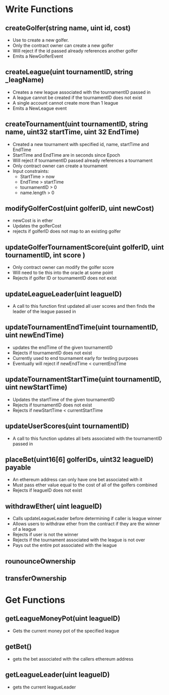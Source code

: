 # Write Functions

## createGolfer(string name, uint id, cost)
  - Use to create a new golfer.
  - Only the contract owner can create a new golfer
  - Will reject if the id passed already references another golfer
  - Emits a NewGolferEvent


## createLeague(uint tournamentID, string _leagName)
  - Creates a new league associated with the tournamentID passed in
  - A league cannot be created if the tournamentID does not exist
  - A single account cannot create more than 1 league
  - Emits a NewLeague event

## createTournament(uint tournamentID, string name, uint32 startTime, uint 32 EndTime)

  - Created a new tournament with specified id, name, startTime and EndTime
  - StartTime and EndTime are in seconds since Epoch
  - Will reject if tournamentID passed already references a tournament
  - Only contract owner can create a tournament
  - Input constraints:
    - StartTime > now
    - EndTime > startTime
    - tournamentID > 0
    - name.length > 0


## modifyGolferCost(uint golferID, uint newCost)
  - newCost is in ether
  - Updates the golferCost
  - rejects if golferID does not map to an existing golfer


## updateGolferTournamentScore(uint golferID, uint tournamentID, int score )
  - Only contract owner can modify the golfer score
  - Will need to tie this into the oracle at some point
  - Rejects if golfer ID or tournamentID does not exist

## updateLeagueLeader(uint leagueID)
  - A call to this function first updated all user scores and then finds the leader of the league passed in


## updateTournamentEndTime(uint tournamentID, uint newEndTime)
  - updates the endTime of the given tournamentID
  - Rejects if tournamentID does not exist
  - Currently used to end tournament early for testing purposes
  - Eventually will reject if newEndTime < currentEndTime

## updateTournamentStartTime(uint tournamentID, uint newStartTime)
  - Updates the startTime of the given tournamentID
  - Rejects if tournamentID does not exist
  - Rejects if newStartTime < currentStartTime

## updateUserScores(uint tournamentID)
  - A call to this function updates all bets associated with the tournamentID passed in

## placeBet(uint16[6] golferIDs, uint32 leagueID) payable
  - An ethereum address can only have one bet associated with it
  - Must pass ether value equal to the cost of all of the golfers combined
  - Rejects if leagueID does not exist


## withdrawEther( uint leagueID)
  - Calls updateLeagueLeader before determining if caller is league winner
  - Allows users to withdraw ether from the contract if they are the winner of a league
  - Rejects if user is not the winner
  - Rejects if the tournament associated with the league is not over
  - Pays out the entire pot associated with the league

## rounounceOwnership

## transferOwnership

# Get Functions
## getLeagueMoneyPot(uint leagueID)
  - Gets the current money pot of the specified league
## getBet()
  - gets the bet associated with the callers ethereum address
## getLeagueLeader(uint leagueID)
  - gets the current leagueLeader
